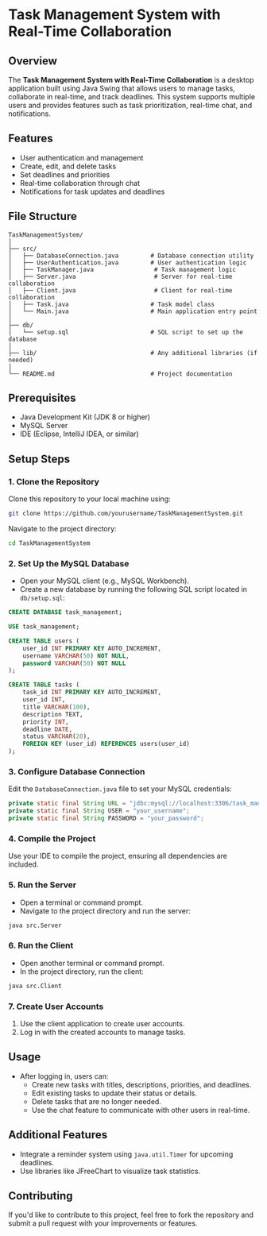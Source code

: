 # Task Management System with Real-Time Collaboration

## Overview
The **Task Management System with Real-Time Collaboration** is a desktop application built using Java Swing that allows users to manage tasks, collaborate in real-time, and track deadlines. This system supports multiple users and provides features such as task prioritization, real-time chat, and notifications.

## Features
- User authentication and management
- Create, edit, and delete tasks
- Set deadlines and priorities
- Real-time collaboration through chat
- Notifications for task updates and deadlines

## File Structure
```
TaskManagementSystem/
│
├── src/
│   ├── DatabaseConnection.java         # Database connection utility
│   ├── UserAuthentication.java         # User authentication logic
│   ├── TaskManager.java                 # Task management logic
│   ├── Server.java                      # Server for real-time collaboration
│   ├── Client.java                      # Client for real-time collaboration
│   ├── Task.java                       # Task model class
│   └── Main.java                       # Main application entry point
│
├── db/
│   └── setup.sql                       # SQL script to set up the database
│
├── lib/                                # Any additional libraries (if needed)
│
└── README.md                           # Project documentation
```

## Prerequisites
- Java Development Kit (JDK 8 or higher)
- MySQL Server
- IDE (Eclipse, IntelliJ IDEA, or similar)

## Setup Steps

### 1. Clone the Repository
Clone this repository to your local machine using:
```bash
git clone https://github.com/yourusername/TaskManagementSystem.git
```
Navigate to the project directory:
```bash
cd TaskManagementSystem
```

### 2. Set Up the MySQL Database
- Open your MySQL client (e.g., MySQL Workbench).
- Create a new database by running the following SQL script located in `db/setup.sql`:

```sql
CREATE DATABASE task_management;

USE task_management;

CREATE TABLE users (
    user_id INT PRIMARY KEY AUTO_INCREMENT,
    username VARCHAR(50) NOT NULL,
    password VARCHAR(50) NOT NULL
);

CREATE TABLE tasks (
    task_id INT PRIMARY KEY AUTO_INCREMENT,
    user_id INT,
    title VARCHAR(100),
    description TEXT,
    priority INT,
    deadline DATE,
    status VARCHAR(20),
    FOREIGN KEY (user_id) REFERENCES users(user_id)
);
```

### 3. Configure Database Connection
Edit the `DatabaseConnection.java` file to set your MySQL credentials:
```java
private static final String URL = "jdbc:mysql://localhost:3306/task_management";
private static final String USER = "your_username";
private static final String PASSWORD = "your_password";
```

### 4. Compile the Project
Use your IDE to compile the project, ensuring all dependencies are included.

### 5. Run the Server
- Open a terminal or command prompt.
- Navigate to the project directory and run the server:
```bash
java src.Server
```

### 6. Run the Client
- Open another terminal or command prompt.
- In the project directory, run the client:
```bash
java src.Client
```

### 7. Create User Accounts
1. Use the client application to create user accounts.
2. Log in with the created accounts to manage tasks.

## Usage
- After logging in, users can:
  - Create new tasks with titles, descriptions, priorities, and deadlines.
  - Edit existing tasks to update their status or details.
  - Delete tasks that are no longer needed.
  - Use the chat feature to communicate with other users in real-time.

## Additional Features
- Integrate a reminder system using `java.util.Timer` for upcoming deadlines.
- Use libraries like JFreeChart to visualize task statistics.

## Contributing
If you'd like to contribute to this project, feel free to fork the repository and submit a pull request with your improvements or features.
